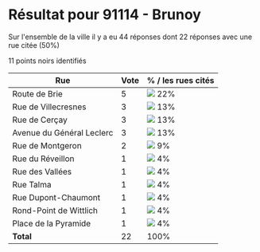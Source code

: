# Résultat pour 91114 - Brunoy

Sur l'ensemble de la ville il y a eu 44 réponses dont 22 réponses avec une rue citée (50%)

11 points noirs identifiés

| Rue | Vote | % / les rues cités|
|-----|------|-------------------|
| Route de Brie | 5 | <img src="../../img/bar_22.gif" />&nbsp;22%|
| Rue de Villecresnes | 3 | <img src="../../img/bar_13.gif" />&nbsp;13%|
| Rue de Cerçay | 3 | <img src="../../img/bar_13.gif" />&nbsp;13%|
| Avenue du Général Leclerc | 3 | <img src="../../img/bar_13.gif" />&nbsp;13%|
| Rue de Montgeron | 2 | <img src="../../img/bar_9.gif" />&nbsp;9%|
| Rue du Réveillon | 1 | <img src="../../img/bar_4.gif" />&nbsp;4%|
| Rue des Vallées | 1 | <img src="../../img/bar_4.gif" />&nbsp;4%|
| Rue Talma | 1 | <img src="../../img/bar_4.gif" />&nbsp;4%|
| Rue Dupont-Chaumont | 1 | <img src="../../img/bar_4.gif" />&nbsp;4%|
| Rond-Point de Wittlich | 1 | <img src="../../img/bar_4.gif" />&nbsp;4%|
| Place de la Pyramide | 1 | <img src="../../img/bar_4.gif" />&nbsp;4%|
| **Total** | 22 | 100%|
